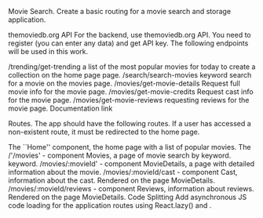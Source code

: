 Movie Search. Create a basic routing for a movie search and storage application.

themoviedb.org API For the backend, use themoviedb.org API. You need to register
(you can enter any data) and get API key. The following endpoints will be used
in this work.

/trending/get-trending a list of the most popular movies for today to create a
collection on the home page page. /search/search-movies keyword search for a
movie on the movies page. /movies/get-movie-details Request full movie info for
the movie page. /movies/get-movie-credits Request cast info for the movie page.
/movies/get-movie-reviews requesting reviews for the movie page. Documentation
link

Routes. The app should have the following routes. If a user has accessed a
non-existent route, it must be redirected to the home page.

The ``Home'' component, the home page with a list of popular movies. The
/'/movies' - component Movies, a page of movie search by keyword. keyword.
/movies/:movieId' - component MovieDetails, a page with detailed information
about the movie. /movies/:movieId/cast - component Cast, information about the
cast. Rendered on the page MovieDetails. /movies/:movieId/reviews - component
Reviews, information about reviews. Rendered on the page MovieDetails. Code
Splitting Add asynchronous JS code loading for the application routes using
React.lazy() and <Suspense>.
